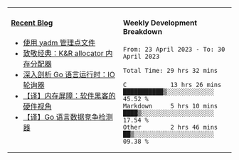 <table width="960px">
<tr>
<td valign="top" width="50%">

#### <a href="https://www.kongjun18.me" target="_blank">Recent Blog</a>

<!-- BLOG-POST-LIST:START -->
- [使用 yadm 管理点文件](https://www.kongjun18.me/posts/2023/04/07/)
- [致敬经典：K&amp;R allocator 内存分配器](https://www.kongjun18.me/posts/2022/12/12/)
- [深入剖析 Go 语言运行时：IO 轮询器](https://www.kongjun18.me/posts/2022/11/21/)
- [【译】内存屏障：软件黑客的硬件视角](https://www.kongjun18.me/posts/2022/11/03/)
- [【译】Go 语言数据竞争检测器](https://www.kongjun18.me/posts/2022/10/25/)
<!-- BLOG-POST-LIST:END -->

</td>
<td valign="top" width="50%">

#### Weekly Development Breakdown

<!--START_SECTION:waka-->

```text
From: 23 April 2023 - To: 30 April 2023

Total Time: 29 hrs 32 mins

C            13 hrs 26 mins  ███████████▒░░░░░░░░░░░░░   45.52 %
Markdown     5 hrs 10 mins   ████▒░░░░░░░░░░░░░░░░░░░░   17.54 %
Other        2 hrs 46 mins   ██▒░░░░░░░░░░░░░░░░░░░░░░   09.38 %
```

<!--END_SECTION:waka-->
</td>
</tr>

</table>
